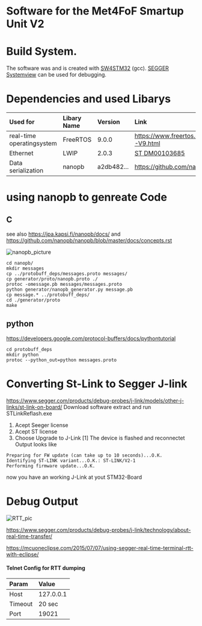 # Software for the Met4FoF Smartup Unit V2
# Build System.
The software was and is created with [SW4STM32](http://www.openstm32.org/HomePage) (gcc).
[SEGGER Systemview](https://www.segger.com/products/development-tools/systemview/) can be used for debugging.

# Dependencies and used Libarys

| Used for   | Libary Name   | Version   | Link   |
|:-------------|:-------------|:-----| :---|
|real-time operatingsystem|FreeRTOS|9.0.0|https://www.freertos.org/FreeRTOS-V9.html|
|Ethernet|LWIP|2.0.3|[ST DM00103685]( https://www.st.com/content/ccc/resource/technical/document/user_manual/65/e8/20/db/16/36/45/f7/DM00103685.pdf/files/DM00103685.pdf/jcr:content/translations/en.DM00103685.pdf)|
|Data serialization|nanopb|a2db482...|https://github.com/nanopb/nanopb|

# using nanopb to genreate Code
## C
see also https://jpa.kapsi.fi/nanopb/docs/
and https://github.com/nanopb/nanopb/blob/master/docs/concepts.rst

![nanopb_picture](https://jpa.kapsi.fi/nanopb/docs/generator_flow.png "from https://jpa.kapsi.fi/nanopb/docs/")

```
cd nanopb/
mkdir messages
cp ../protobuff_deps/messages.proto messages/
cp generator/proto/nanopb.proto ./
protoc -omessage.pb messages/messages.proto
python generator/nanopb_generator.py message.pb
cp message.* ../protobuff_deps/
cd ./generator/proto
make
```
## python

https://developers.google.com/protocol-buffers/docs/pythontutorial
```
cd protobuff_deps
mkdir python
protoc --python_out=python messages.proto
```

# Converting St-Link to Segger J-link
https://www.segger.com/products/debug-probes/j-link/models/other-j-links/st-link-on-board/
Download software extract and run STLinkReflash.exe
1. Acept Seeger license
2. Acept ST license
3. Choose Upgrade to J-Link [1]
The device is flashed and reconnectet
Output looks like 
```
Preparing for FW update (can take up to 10 seconds)...O.K.
Identifying ST-LINK variant...O.K.: ST-LINK/V2-1
Performing firmware update...O.K.
```
now you have an working J-Link at yout STM32-Board
# Debug Output

![RTT_pic](https://www.segger.com/fileadmin/_processed_/b/6/csm_J-Link-RTT_800x_21198b3c21.png "from https://www.segger.com")

https://www.segger.com/products/debug-probes/j-link/technology/about-real-time-transfer/

https://mcuoneclipse.com/2015/07/07/using-segger-real-time-terminal-rtt-with-eclipse/


#### Telnet Config for RTT dumping

| Param | Value|
|:-------------|:-------------|
|Host|127.0.0.1|
|Timeout| 20 sec|
|Port|19021|
